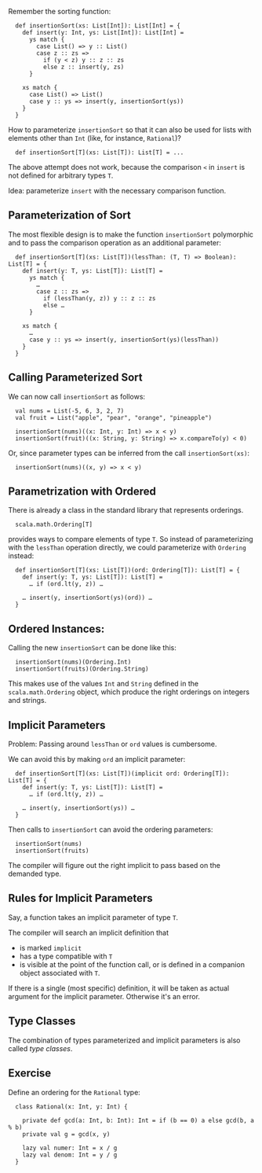 
Remember the sorting function:

      def insertionSort(xs: List[Int]): List[Int] = {
        def insert(y: Int, ys: List[Int]): List[Int] =
          ys match {
            case List() => y :: List()
            case z :: zs =>
              if (y < z) y :: z :: zs
              else z :: insert(y, zs)
          }
    
        xs match {
          case List() => List()
          case y :: ys => insert(y, insertionSort(ys))
        }
      }


How to parameterize `insertionSort` so that it can also be used for
lists with elements other than `Int` (like, for instance, `Rational`)?

      def insertionSort[T](xs: List[T]): List[T] = ...

The above attempt does not work, because the comparison `<` in `insert`
is not defined for arbitrary types `T`.

Idea: parameterize `insert` with the necessary comparison function.

## Parameterization of Sort

The most flexible design is to make the function `insertionSort`
polymorphic and to pass the comparison operation as an additional
parameter:

      def insertionSort[T](xs: List[T])(lessThan: (T, T) => Boolean): List[T] = {
        def insert(y: T, ys: List[T]): List[T] =
          ys match {
            …
            case z :: zs =>
              if (lessThan(y, z)) y :: z :: zs
              else …
          }
    
        xs match {
          …
          case y :: ys => insert(y, insertionSort(ys)(lessThan))
        }
      }

## Calling Parameterized Sort

We can now call `insertionSort` as follows:

      val nums = List(-5, 6, 3, 2, 7)
      val fruit = List("apple", "pear", "orange", "pineapple")
    
      insertionSort(nums)((x: Int, y: Int) => x < y)
      insertionSort(fruit)((x: String, y: String) => x.compareTo(y) < 0)

Or, since parameter types can be inferred from the call `insertionSort(xs)`:

      insertionSort(nums)((x, y) => x < y)

## Parametrization with Ordered

There is already a class in the standard library that represents orderings.

      scala.math.Ordering[T]

provides ways to compare elements of type `T`. So instead of
parameterizing with the `lessThan` operation directly, we could parameterize
with `Ordering` instead:

      def insertionSort[T](xs: List[T])(ord: Ordering[T]): List[T] = {
        def insert(y: T, ys: List[T]): List[T] =
          … if (ord.lt(y, z)) …
    
        … insert(y, insertionSort(ys)(ord)) …
      }

## Ordered Instances:

Calling the new `insertionSort` can be done like this:

      insertionSort(nums)(Ordering.Int)
      insertionSort(fruits)(Ordering.String)

This makes use of the values `Int` and `String` defined in the
`scala.math.Ordering` object, which produce the right orderings on
integers and strings.

## Implicit Parameters

Problem: Passing around `lessThan` or `ord` values is cumbersome.

We can avoid this by making `ord` an implicit parameter:

      def insertionSort[T](xs: List[T])(implicit ord: Ordering[T]): List[T] = {
        def insert(y: T, ys: List[T]): List[T] =
          … if (ord.lt(y, z)) …
    
        … insert(y, insertionSort(ys)) …
      }

Then calls to `insertionSort` can avoid the ordering parameters:

      insertionSort(nums)
      insertionSort(fruits)

The compiler will figure out the right implicit to pass based on the
demanded type.

## Rules for Implicit Parameters 

Say, a function takes an implicit parameter of type `T`.

The compiler will search an implicit definition that

 - is marked `implicit`
 - has a type compatible with `T`
 - is visible at the point of the function call, or is defined
   in a companion object associated with `T`.

If there is a single (most specific) definition, it will be taken as
actual argument for the implicit parameter. Otherwise it's an error.

## Type Classes 

The combination of types parameterized and implicit parameters is also
called *type classes*.

## Exercise

Define an ordering for the `Rational` type:

      class Rational(x: Int, y: Int) {
    
        private def gcd(a: Int, b: Int): Int = if (b == 0) a else gcd(b, a % b)
        private val g = gcd(x, y)
    
        lazy val numer: Int = x / g
        lazy val denom: Int = y / g
      }
